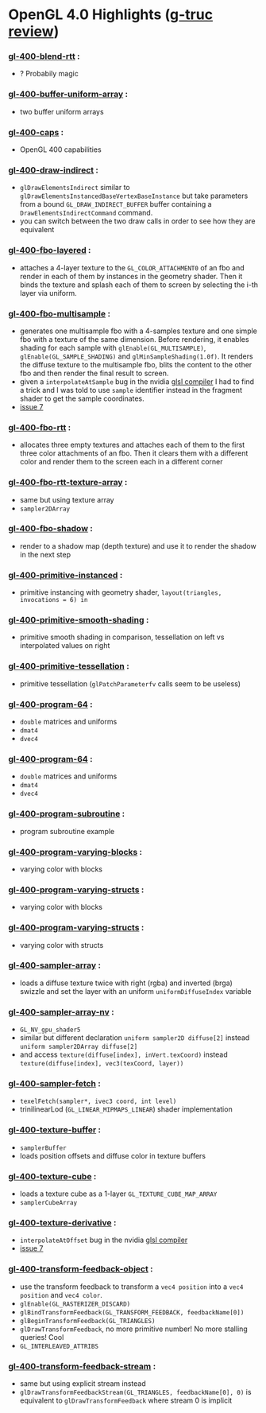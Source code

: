# OpenGL 4.0 Highlights ([g-truc review](http://www.g-truc.net/doc/OpenGL%204.0%20review.pdf))

### [gl-400-blend-rtt](https://github.com/elect86/jogl-samples/blob/master/jogl-samples/src/tests/gl_400/Gl_400_blend_rtt.java) :

* ? Probabily magic

### [gl-400-buffer-uniform-array](https://github.com/elect86/jogl-samples/blob/master/jogl-samples/src/tests/gl_400/Gl_400_buffer_uniform_array.java) :

* two buffer uniform arrays

### [gl-400-caps](https://github.com/elect86/jogl-samples/blob/master/jogl-samples/src/tests/gl_400/Gl_400_caps.java) :

* OpenGL 400 capabilities

### [gl-400-draw-indirect](https://github.com/elect86/jogl-samples/blob/master/jogl-samples/src/tests/gl_400/Gl_400_draw_indirect.java) :

* `glDrawElementsIndirect` similar to `glDrawElementsInstancedBaseVertexBaseInstance` but take parameters from a bound `GL_DRAW_INDIRECT_BUFFER` buffer containing a `DrawElementsIndirectCommand` command.
* you can switch between the two draw calls in order to see how they are equivalent

### [gl-400-fbo-layered](https://github.com/elect86/jogl-samples/blob/master/jogl-samples/src/tests/gl_400/Gl_400_fbo_layered.java) :

* attaches a 4-layer texture to the `GL_COLOR_ATTACHMENT0` of an fbo and render in each of them by instances in the geometry shader. Then it binds the texture and splash each of them to screen by selecting the i-th layer via uniform.

### [gl-400-fbo-multisample](https://github.com/elect86/jogl-samples/blob/master/jogl-samples/src/tests/gl_400/Gl_400_fbo_multisample.java) :

* generates one multisample fbo with a 4-samples texture and one simple fbo with a texture of the same dimension. Before rendering, it enables shading for each sample with `glEnable(GL_MULTISAMPLE)`, `glEnable(GL_SAMPLE_SHADING)` and `glMinSampleShading(1.0f)`. It renders the diffuse texture to the multisample fbo, blits the content to the other fbo and then render the final result to screen.
* given a `interpolateAtSample` bug in the nvidia [glsl compiler](https://devtalk.nvidia.com/default/topic/914874/opengl/glsl-compiler-bug-on-interpolateatsample-/) I had to find a trick and I was told to use `sample` identifier instead in the fragment shader to get the sample coordinates.
* [issue 7](https://github.com/elect86/jogl-samples/issues/7)

### [gl-400-fbo-rtt](https://github.com/elect86/jogl-samples/blob/master/jogl-samples/src/tests/gl_400/Gl_400_fbo_rtt.java) :

* allocates three empty textures and attaches each of them to the first three color attachments of an fbo. Then it clears them with a different color and render them to the screen each in a different corner

### [gl-400-fbo-rtt-texture-array](https://github.com/elect86/jogl-samples/blob/master/jogl-samples/src/tests/gl_400/Gl_400_fbo_rtt_texture_array.java) :

* same but using texture array
* `sampler2DArray`

### [gl-400-fbo-shadow](https://github.com/elect86/jogl-samples/blob/master/jogl-samples/src/tests/gl_400/Gl_400_fbo_shadow.java) :

* render to a shadow map (depth texture) and use it to render the shadow in the next step

### [gl-400-primitive-instanced](https://github.com/elect86/jogl-samples/blob/master/jogl-samples/src/tests/gl_400/Gl_400_primitive_instanced.java) :

* primitive instancing with geometry shader, `layout(triangles, invocations = 6) in`

### [gl-400-primitive-smooth-shading](https://github.com/elect86/jogl-samples/blob/master/jogl-samples/src/tests/gl_400/Gl_400_primitive_smooth_shading.java) :

* primitive smooth shading in comparison, tessellation on left vs interpolated values on right

### [gl-400-primitive-tessellation](https://github.com/elect86/jogl-samples/blob/master/jogl-samples/src/tests/gl_400/Gl_400_primitive_tessellation.java) :

* primitive tessellation (`glPatchParameterfv` calls seem to be useless)

### [gl-400-program-64](https://github.com/elect86/jogl-samples/blob/master/jogl-samples/src/tests/gl_400/Gl_400_program_64.java) :

* `double` matrices and uniforms
* `dmat4`
* `dvec4`

### [gl-400-program-64](https://github.com/elect86/jogl-samples/blob/master/jogl-samples/src/tests/gl_400/Gl_400_program_64.java) :

* `double` matrices and uniforms
* `dmat4`
* `dvec4`

### [gl-400-program-subroutine](https://github.com/elect86/jogl-samples/blob/master/jogl-samples/src/tests/gl_400/Gl_400_program_subroutine.java) :

* program subroutine example

### [gl-400-program-varying-blocks](https://github.com/elect86/jogl-samples/blob/master/jogl-samples/src/tests/gl_400/Gl_400_program_varying_blocks.java) :

* varying color with blocks

### [gl-400-program-varying-structs](https://github.com/elect86/jogl-samples/blob/master/jogl-samples/src/tests/gl_400/Gl_400_program_varying_blocks.java) :

* varying color with blocks

### [gl-400-program-varying-structs](https://github.com/elect86/jogl-samples/blob/master/jogl-samples/src/tests/gl_400/Gl_400_program_varying_blocks.java) :

* varying color with structs

### [gl-400-sampler-array](https://github.com/elect86/jogl-samples/blob/master/jogl-samples/src/tests/gl_400/Gl_400_sampler_array.java) :

* loads a diffuse texture twice with right (rgba) and inverted (brga) swizzle and set the layer with an uniform `uniformDiffuseIndex` variable

### [gl-400-sampler-array-nv](https://github.com/elect86/jogl-samples/blob/master/jogl-samples/src/tests/gl_400/Gl_400_sampler_array_nv.java) :

* `GL_NV_gpu_shader5`
* similar but different declaration `uniform sampler2D diffuse[2]` instead `uniform sampler2DArray diffuse[2]`
* and access `texture(diffuse[index], inVert.texCoord)` instead `texture(diffuse[index], vec3(texCoord, layer))`

### [gl-400-sampler-fetch](https://github.com/elect86/jogl-samples/blob/master/jogl-samples/src/tests/gl_400/Gl_400_sampler_fetch.java) :

* `texelFetch(sampler*, ivec3 coord, int level)`
* trinilinearLod (`GL_LINEAR_MIPMAPS_LINEAR`) shader implementation

### [gl-400-texture-buffer](https://github.com/elect86/jogl-samples/blob/master/jogl-samples/src/tests/gl_400/Gl_400_texture_buffer.java) :

* `samplerBuffer`
* loads position offsets and diffuse color in texture buffers

### [gl-400-texture-cube](https://github.com/elect86/jogl-samples/blob/master/jogl-samples/src/tests/gl_400/Gl_400_texture_cube.java) :

* loads a texture cube as a 1-layer `GL_TEXTURE_CUBE_MAP_ARRAY`
* `samplerCubeArray`

### [gl-400-texture-derivative](https://github.com/elect86/jogl-samples/blob/master/jogl-samples/src/tests/gl_400/Gl_400_texture_derivative.java) :

* `interpolateAtOffset` bug in the nvidia [glsl compiler](https://devtalk.nvidia.com/default/topic/914874/opengl/glsl-compiler-bug-on-interpolateatsample-/)
* [issue 7](https://github.com/elect86/jogl-samples/issues/7)

### [gl-400-transform-feedback-object](https://github.com/elect86/jogl-samples/blob/master/jogl-samples/src/tests/gl_400/Gl_400_transform_feedback_object.java) :

* use the transform feedback to transform a `vec4 position` into a `vec4 position` and `vec4 color`.
* `glEnable(GL_RASTERIZER_DISCARD)`
* `glBindTransformFeedback(GL_TRANSFORM_FEEDBACK, feedbackName[0])`
* `glBeginTransformFeedback(GL_TRIANGLES)`
* `glDrawTransformFeedback`, no more primitive number! No more stalling queries! Cool
* `GL_INTERLEAVED_ATTRIBS`

### [gl-400-transform-feedback-stream](https://github.com/elect86/jogl-samples/blob/master/jogl-samples/src/tests/gl_400/Gl_400_transform_feedback_stream.java) :

* same but using explicit stream instead
* `glDrawTransformFeedbackStream(GL_TRIANGLES, feedbackName[0], 0)` is equivalent to `glDrawTransformFeedback` where stream 0 is implicit
